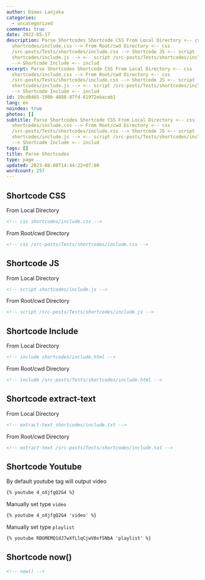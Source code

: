 ```yaml
---
author: Dimas Lanjaka
categories:
  - uncategorized
comments: true
date: 2022-05-17
description: Parse Shortcodes Shortcode CSS From Local Directory <-- css
  shortcodes/include.css --> From Root/cwd Directory <-- css
  /src-posts/Tests/shortcodes/include.css --> Shortcode JS <-- script
  shortcodes/include.js --> <-- script /src-posts/Tests/shortcodes/include.js
  --> Shortcode Include <-- includ
excerpt: Parse Shortcodes Shortcode CSS From Local Directory <-- css
  shortcodes/include.css --> From Root/cwd Directory <-- css
  /src-posts/Tests/shortcodes/include.css --> Shortcode JS <-- script
  shortcodes/include.js --> <-- script /src-posts/Tests/shortcodes/include.js
  --> Shortcode Include <-- includ
id: 19cd8465-198b-4888-87fd-81972ebaceb1
lang: en
noindex: true
photos: []
subtitle: Parse Shortcodes Shortcode CSS From Local Directory <-- css
  shortcodes/include.css --> From Root/cwd Directory <-- css
  /src-posts/Tests/shortcodes/include.css --> Shortcode JS <-- script
  shortcodes/include.js --> <-- script /src-posts/Tests/shortcodes/include.js
  --> Shortcode Include <-- includ
tags: []
title: Parse Shortcodes
type: page
updated: 2023-08-08T14:44:22+07:00
wordcount: 257
---
```


## Shortcode CSS
From Local Directory

```html
<!-- css shortcodes/include.css -->
```

From Root/cwd Directory

```html
<!-- css /src-posts/Tests/shortcodes/include.css -->
```

## Shortcode JS
From Local Directory

```html
<!-- script shortcodes/include.js -->
```

From Root/cwd Directory

```html
<!-- script /src-posts/Tests/shortcodes/include.js -->
```

## Shortcode Include

From Local Directory

```html
<!-- include shortcodes/include.html -->
```

From Root/cwd Directory

```html
<!-- include /src-posts/Tests/shortcodes/include.html -->
```

## Shortcode extract-text
From Local Directory

```html
<!-- extract-text shortcodes/include.txt -->
```

From Root/cwd Directory

```html
<!-- extract-text /src-posts/Tests/shortcodes/include.txt -->
```

## Shortcode Youtube
By default youtube tag will output video
```html
{% youtube 4_oXjfgQ2G4 %}
```
Manually set type `video`
```html
{% youtube 4_oXjfgQ2G4 'video' %}
```
Manually set type `playlist`
```html
{% youtube RDGMEMQ1dJ7wXfLlqCjwV0xfSNbA 'playlist' %}
```

## Shortcode now()
```html
<!-- now() -->
```

